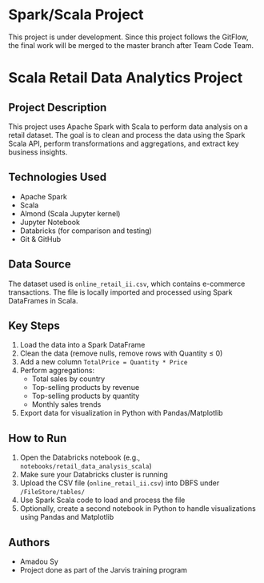 # Spark/Scala Project
This project is under development. Since this project follows the GitFlow, the final work will be merged to the master branch after Team Code Team.


# Scala Retail Data Analytics Project

## Project Description

This project uses Apache Spark with Scala to perform data analysis on a retail dataset. The goal is to clean and process the data using the Spark Scala API, perform transformations and aggregations, and extract key business insights.

## Technologies Used

- Apache Spark  
- Scala  
- Almond (Scala Jupyter kernel)  
- Jupyter Notebook  
- Databricks (for comparison and testing)  
- Git & GitHub  

## Data Source

The dataset used is `online_retail_ii.csv`, which contains e-commerce transactions. The file is locally imported and processed using Spark DataFrames in Scala.

## Key Steps

1. Load the data into a Spark DataFrame  
2. Clean the data (remove nulls, remove rows with Quantity ≤ 0)  
3. Add a new column `TotalPrice = Quantity * Price`  
4. Perform aggregations:
   - Total sales by country  
   - Top-selling products by revenue  
   - Top-selling products by quantity  
   - Monthly sales trends  
5. Export data for visualization in Python with Pandas/Matplotlib  

## How to Run

1. Open the Databricks notebook (e.g., `notebooks/retail_data_analysis_scala`)  
2. Make sure your Databricks cluster is running  
3. Upload the CSV file (`online_retail_ii.csv`) into DBFS under `/FileStore/tables/`  
4. Use Spark Scala code to load and process the file  
5. Optionally, create a second notebook in Python to handle visualizations using Pandas and Matplotlib  


## Authors

- Amadou Sy  
- Project done as part of the Jarvis training program

